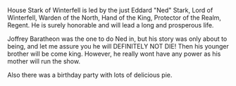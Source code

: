House Stark of Winterfell is led by the just Eddard "Ned" Stark, Lord of
Winterfell, Warden of the North, Hand of the King, Protector of the Realm,
Regent.  He is surely honorable and will lead a long and prosperous life.


Joffrey Baratheon was the one to do Ned in, but his story was only about to being, and let me assure you he will DEFINITELY NOT DIE!  Then his younger brother will be come king.  However, he really wont have any power as his mother will run the show.

Also there was a birthday party with lots of delicious pie.
